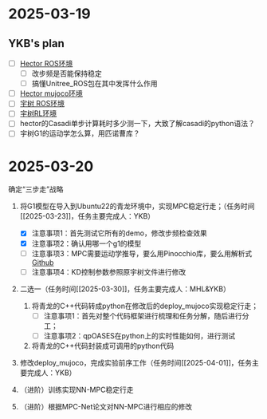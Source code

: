 # 2025-03-19
## YKB's plan
- [ ] [Hector ROS环境](https://github.com/DRCL-USC/Hector_Simulation/tree/ROS_Simulation)
	- [ ] 改步频是否能保持稳定
 	- [ ] 搞懂Unitree_ROS包在其中发挥什么作用
- [ ] [Hector mujoco环境](https://github.com/humarobot/Hector_Simulation)
- [ ] [宇树 ROS环境](https://github.com/unitreerobotics)
- [ ] [宇树RL环境](https://github.com/unitreerobotics/unitree_rl_gym/blob/main/README_zh.md)
- [ ] hector的Casadi单步计算耗时多少测一下，大致了解casadi的python语法？
- [ ] 宇树G1的运动学怎么算，用匹诺曹库？

# 2025-03-20
确定“三步走”战略
1. 将G1模型在导入到Ubuntu22的青龙环境中，实现MPC稳定行走；（任务时间[[2025-03-23]]，任务主要完成人：YKB）
	- [x] 注意事项1：首先测试它所有的demo，修改步频检查效果
	- [x] 注意事项2：确认用哪一个g1的模型
	- [ ] 注意事项3：MPC需要运动学推导，要么用Pinocchio库，要么用解析式[Github](https://github.com/junhengl/unitree_g1_optimal_controllers)
	- [ ] 注意事项4：KD控制参数参照原宇树文件进行修改

2. 二选一（任务时间[[2025-03-30]]，任务主要完成人：MHL&YKB）
	1. 将青龙的C++代码转成python在修改后的deploy_mujoco实现稳定行走；
		- [ ] 注意事项1：首先对整个代码框架进行梳理和任务分解，随后进行分工；
		- [ ] 注意事项2：qpOASES在python上的实时性能如何，进行测试
	2. 将青龙的C++代码封装成可调用的python代码

3. 修改deploy_mujoco，完成实验前序工作（任务时间[[2025-04-01]]，任务主要完成人：YKB）

4. （进阶）训练实现NN-MPC稳定行走

5. （进阶）根据MPC-Net论文对NN-MPC进行相应的修改

